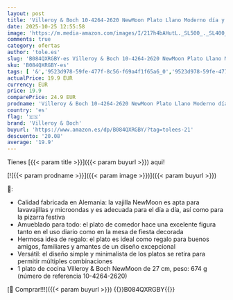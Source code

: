 ```yaml
---
layout: post
title: 'Villeroy & Boch 10-4264-2620 NewMoon Plato Llano Moderno día y la Mesa de Fiesta  Porcelana prémium  Apto para lavavajillas  Color Blanco  27 cm  Porcelain  Plato llano  27 cm '
date: 2025-10-25 12:55:58
image: 'https://m.media-amazon.com/images/I/217h4bAHutL._SL500_._SL400_.jpg'
comments: true
category: ofertas
author: 'tole.es'
slug: 'B084QXRGBY-es Villeroy & Boch 10-4264-2620 NewMoon Plato Llano Moderno...'
sku: 'B084QXRGBY-es'
tags: [ '&','9523d978-59fe-477f-8c56-f69a4f1f65a6_0','9523d978-59fe-477f-8c56-f69a4f1f65a6_2001','9523d978-59fe-477f-8c56-f69a4f1f65a6_3501','9523d978-59fe-477f-8c56-f69a4f1f65a6_701','9523d978-59fe-477f-8c56-f69a4f1f65a6_9101','Arborist Merchandising Root','Cocina y cena','Cubertería, vajilla y cristalería','Hogar','Hogar y cocina','New Arrivals Social: Home and Kitchen','Piezas de vajilla','Platos','Platos llanos','Self Service','Special Features Stores','Vajilla','boch','top brands_home_and_kitchen','villeroy','villeroy & boch','🇪🇸', ]
actualPrice: 19.9 EUR
currency: EUR
price: 19.9
comparePrice: 24.9 EUR
prodname: 'Villeroy & Boch 10-4264-2620 NewMoon Plato Llano Moderno día y la Mesa de Fiesta  Porcelana prémium  Apto para lavavajillas  Color Blanco  27 cm  Porcelain  Plato llano  27 cm '
country: 'es'
flag: '🇪🇸'
brand: 'Villeroy & Boch'
buyurl: 'https://www.amazon.es/dp/B084QXRGBY/?tag=tolees-21'
descuento: '20.08'
average: '19.9'
---
```


Tienes [{{< param title >}}]({{< param buyurl >}}) aqui!

[![{{< param prodname >}}]({{< param image >}})]({{< param buyurl >}})

🔎:

- Calidad fabricada en Alemania: la vajilla NewMoon es apta para lavavajillas y microondas y es adecuada para el día a día, así como para la pizarra festiva
- Amueblado para todo: el plato de comedor hace una excelente figura tanto en el uso diario como en la mesa de fiesta decorada
- Hermosa idea de regalo: el plato es ideal como regalo para buenos amigos, familiares y amantes de un diseño excepcional
- Versátil: el diseño simple y minimalista de los platos se retira para permitir múltiples combinaciones
- 1 plato de cocina Villeroy & Boch NewMoon de 27 cm, peso: 674 g (número de referencia 10-4264-2620)

[🛒 Comprar!!!]({{< param buyurl >}})
{{<world>}}B084QXRGBY{{</world>}}
